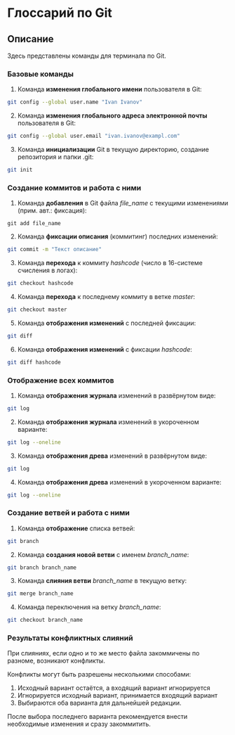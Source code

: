 Глоссарий по Git
===

Описание
---
Здесь представлены команды для терминала по Git.

### Базовые команды
1. Команда **изменения глобального имени** пользователя в Git:
```sh
git config --global user.name "Ivan Ivanov"
```
2. Команда **изменения глобального адреса электронной почты** пользователя в Git:
```sh
git config --global user.email "ivan.ivanov@exampl.com"
``` 
3. Команда **инициализации** Git в текущую директорию, создание репозитория и папки .git:
```sh
git init
```

### Создание коммитов и работа с ними
1. Команда **добавления** в Git файла *file_name* с текущими изменениями (прим. авт.: фиксация):
```
git add file_name
```
2. Команда **фиксации описания** (коммитинг) последних изменений:
```sh
git commit -m "Текст описание"
```
3. Команда **перехода** к коммиту *hashcode* (число в 16-системе счисления в логах):
```sh
git checkout hashcode
```
4. Команда **перехода** к последнему коммиту в ветке *master*:
```sh
git checkout master
```
5. Команда **отображения изменений** с последней фиксации:
```sh
git diff
```
6. Команда **отображения изменений** с фиксации *hashcode*:
```sh
git diff hashcode
```

### Отображение всех коммитов
1. Команда **отображения журнала** изменений в развёрнутом виде:
```sh
git log
```
2. Команда **отображения журнала** изменений в укороченном варианте:
```sh
git log --oneline
```
3. Команда **отображения древа** изменений в развёрнутом виде:
```sh
git log
```
4. Команда **отображения древа** изменений в укороченном варианте:
```sh
git log --oneline
```

### Создание ветвей и работа с ними
1. Команда **отображение** списка ветвей:
```sh
git branch
```
2. Команда **создания новой ветви** с именем *branch_name*:
```sh
git branch branch_name
```
3. Команда **слияния ветви** *branch_name* в текущую ветку:
```sh
git merge branch_name
```
4. Команда переключения на ветку *branch_name*:
```sh
git checkout branch_name
```

### Результаты конфликтных слияний
При слияниях, если одно и то же место файла закоммичены по разномe, возникают конфликты.

Конфликты могут быть разрешены несколькими способами:
1. Исходный вариант остаётся, а входящий вариант игнорируется
2. Игнорируется исходный вариант, принимается входящий вариант
3. Выбираются оба варианта для дальнейшей редакции.

После выбора последнего варианта рекомендуется внести необходимые изменения и сразу закоммитить.